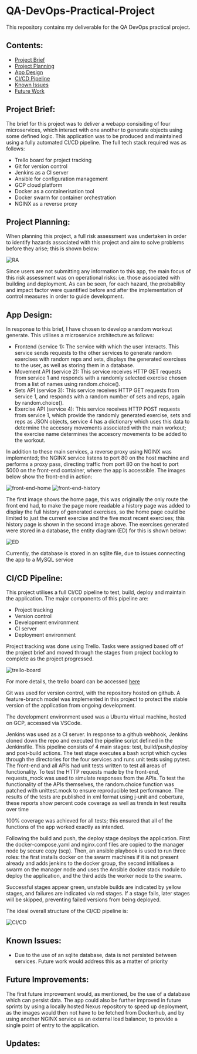 # QA-DevOps-Practical-Project  
This repository contains my deliverable for the QA DevOps practical project.

## Contents:  
*  [Project Brief](#Project-Brief)
*  [Project Planning](#Project-Planning)
*  [App Design](#App-Design)
*  [CI/CD Pipeline](#CI/CD-Pipeline)
*  [Known Issues](#Known-Issues)
*  [Future Work](#Future-Work)

## Project Brief:  
The brief for this project was to deliver a webapp consisiting of four microservices, which interact with one another to generate objects using some defined logic. This application was to be produced and maintained using a fully automated CI/CD pipeline. The full tech stack required was as follows:  
* Trello board for project tracking
* Git for version control
* Jenkins as a CI server
* Ansible for configuration management
* GCP cloud platform
* Docker as a containerisation tool
* Docker swarm for container orchestration
* NGINX as a reverse proxy  

## Project Planning:
When planning this project, a full risk assessment was undertaken in order to identify hazards associated with this project and aim to solve problems before they arise; this is shown below:

![RA](https://imgur.com/gCzq6wt.png)

Since users are not submitting any information to this app, the main focus of this risk assessment was on operational risks: i.e. those associated with building and deployment. As can be seen, for each hazard, the probability and impact factor were quantified before and after the implementation of control measures in order to guide development.

## App Design:  
In response to this brief, I have chosen to develop a random workout generate. This utilises a microservice architecture as follows:  
* Frontend (service 1): The service with which the user interacts. This service sends requests to the other services to generate random exercises with random reps and sets, displays the generated exercises to the user, as well as storing them in a database.
* Movement API (service 2): This service receives HTTP GET requests from service 1 and responds with a randomly selected exercise chosen from a list of names using random.choice().
* Sets API (service 3): This service receives HTTP GET requests from service 1, and responds with a random number of sets and reps, again by random.choice().
* Exercise API (service 4): This service receives HTTP POST requests from service 1, which provide the randomly generated exercise, sets and reps as JSON objects, service 4 has a dictionary which uses this data to determine the accesory movements associated with the main workout; the exercise name determines the accesory movements to be added to the workout.

In addition to these main services, a reverse proxy using NGINX was implemented; the NGINX service listens to port 80 on the host machine and performs a proxy pass, directing traffic from port 80 on the host to port 5000 on the front-end container, where the app is accessible. The images below show the front-end in action:  

![front-end-home](https://imgur.com/0S9BABA.png) ![front-end-history](https://imgur.com/j40rVMK.png)

The first image shows the home page, this was originally the only route the front end had, to make the page more readable a history page was added to display the full history of generated exercises, so the home page could be limited to just the current exercise and the five most recent exercises; this history page is shown in the second image above. The exercises generated were stored in a database, the entity diagram (ED) for this is shown below:

![ED](https://imgur.com/j40rVMK.png)

Currently, the database is stored in an sqlite file, due to issues connecting the app to a MySQL service

## CI/CD Pipeline:
This project utilises a full CI/CD pipeline to test, build, deploy and maintain the application. The major components of this pipeline are:
* Project tracking
* Version control
* Development environment
* CI server
* Deployment environment  

Project tracking was done using Trello. Tasks were assigned based off of the project brief and moved through the stages from project backlog to complete as the project progressed. 

![trello-board](https://imgur.com/XQqcUqx.png)  

For more details, the trello board can be accessed [here](https://trello.com/b/CJwP506b/qa-project-2)

Git was used for version control, with the repository hosted on github. A feature-branch model was implemented in this project to protect the stable version of the application from ongoing development. 

The development environment used was a Ubuntu virtual machine, hosted on GCP, accessed via VSCode. 

Jenkins was used as a CI server. In response to a github webhook, Jenkins cloned down the repo and executed the pipeline script defined in the Jenkinsfile. This pipeline consists of 4 main stages: test, build/push,deploy and post-build actions. The test stage executes a bash script which cycles through the directories for the four services and runs unit tests using pytest. The front-end and all APIs had unit tests written to test all areas of functionality. To test the HTTP requests made by the front-end, requests_mock was used to simulate responses from the APIs. To test the functionality of the APIs themselves, the random.choice function was patched with unittest.mock to ensure reproducible test performance. The results of the tests are published in xml format using j-unit and cobertura, these reports show percent code coverage as well as trends in test results over time  

100% coverage was achieved for all tests; this ensured that all of the functions of the app worked exactly as intended.

Following the build and push, the deploy stage deploys the application. First the docker-compose.yaml and nginx.conf files are copied to the manager node by secure copy (scp). Then, an ansible playbook is used to run three roles: the first installs docker on the swarm machines if it is not present already and adds jenkins to the docker group, the second initialises a swarm on the manager node and uses the Ansible docker stack module to deploy the application, and the third adds the worker node to the swarm.

Successful stages appear green, unstable builds are indicated by yellow stages, and failures are indicated via red stages. If a stage fails, later stages will be skipped, preventing failed versions from being deployed.

The ideal overall structure of the CI/CD pipeline is:

![CI/CD](https://i.imgur.com/OCDefsv.png)

## Known Issues:
* Due to the use of an sqlite database, data is not persisted between services. Future work would address this as a matter of priority

## Future Improvements:  
The first future improvement would, as mentioned, be the use of a database which can persist data. The app could also be further improved in future sprints by using a locally hosted Nexus repository to speed up deployment, as the images would then not have to be fetched from Dockerhub, and by using another NGINX service as an external load balancer, to provide a single point of entry to the application.

## Updates:
